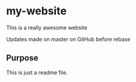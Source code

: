 # my-website

This is a really awesome website

Updates made on master on GitHub before rebase

## Purpose

This is just a readme file.
